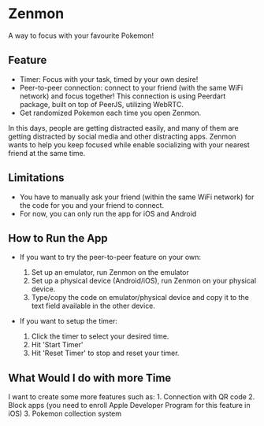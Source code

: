 # Zenmon

A way to focus with your favourite Pokemon!

## Feature

* Timer: Focus with your task, timed by your own desire!
* Peer-to-peer connection: connect to your friend (with the same WiFi network) and focus together! This connection is using Peerdart package, built on top of PeerJS, utilizing WebRTC.
* Get randomized Pokemon each time you open Zenmon.

In this days, people are getting distracted easily, and many of them are getting distracted by social media and other distracting apps. Zenmon wants to help you keep focused while enable socializing with your nearest friend at the same time.

## Limitations

* You have to manually ask your friend (within the same WiFi network) for the code for you and your friend to connect.
* For now, you can only run the app for iOS and Android

## How to Run the App

* If you want to try the peer-to-peer feature on your own:
    1. Set up an emulator, run Zenmon on the emulator
    2. Set up a physical device (Android/iOS), run Zenmon on your physical device.
    3. Type/copy the code on emulator/physical device and copy it to the text field available in the other device.

* If you want to setup the timer:
    1. Click the timer to select your desired time.
    2. Hit 'Start Timer'
    3. Hit 'Reset Timer' to stop and reset your timer.

## What Would I do with more Time

I want to create some more features such as:
    1. Connection with QR code
    2. Block apps (you need to enroll Apple Developer Program for this feature in iOS)
    3. Pokemon collection system 
